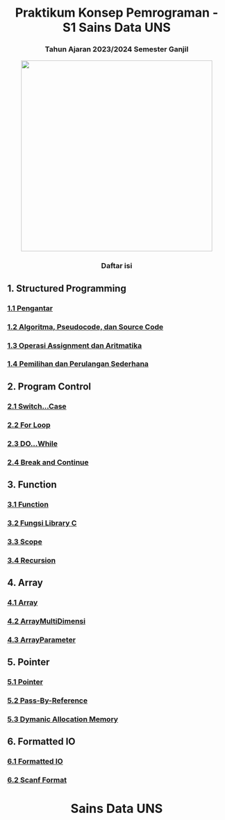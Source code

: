 <h1 align="center"> Praktikum Konsep Pemrograman - S1 Sains Data UNS </h1>
<h3 align="center"> Tahun Ajaran 2023/2024 Semester Ganjil </h3>

<p align ="center">  <img width = "440" height "248" src = "https://mir-s3-cdn-cf.behance.net/projects/404/8e6692141570489.Y3JvcCw4OTksNzAzLDYyLDUz.png" </p>

<h3 align="center"> Daftar isi </h3>

## 1. Structured Programming

### [1.1 Pengantar](/1.StructuredProgramming/1.1-Pengantar.md)
### [1.2 Algoritma, Pseudocode, dan Source Code](/1.StructuredProgramming/1.2-AlgoritmaPseudocodedanSourceCode.md)
### [1.3 Operasi Assignment dan Aritmatika](/1.StructuredProgramming/1.3-OperasiAssignmentdanAritmatika.md)
### [1.4 Pemilihan dan Perulangan Sederhana](/1.StructuredProgramming/1.4-PemilihandanPerulanganSederhana.md)

## 2. Program Control

### [2.1 Switch...Case](/2.ProgramControl/2.1-SwitchCase.md)
### [2.2 For Loop](/2.ProgramControl/2.2-ForLoop.md)
### [2.3 DO...While](/2.ProgramControl/2.3-DoWhile.md)
### [2.4 Break and Continue](/2.ProgramControl/2.4-BreakandContinue.md)

## 3. Function 

### [3.1 Function](/3.Function/3.1-Function.md)
### [3.2 Fungsi Library C](/3.Function/3.2-FungsiLibraryC.md)
### [3.3 Scope](/3.Function/3.3-Scope.md)
### [3.4 Recursion](/3.Function/3.4-Recursion.md)

## 4. Array 

### [4.1 Array](/4.Array/4.1-Array.md)
### [4.2 ArrayMultiDimensi](/4.Array/4.2-ArrayMultidimensi.md)
### [4.3 ArrayParameter](/4.Array/4.3-ArrayParameter.md)

## 5. Pointer

### [5.1 Pointer](/5.Pointer/5.1-Pointer.md)
### [5.2 Pass-By-Reference](/5.Pointer/5.2-PassByRef.md)
### [5.3 Dymanic Allocation Memory](/5.Pointer/5.3-DMA.md)

## 6. Formatted IO

### [6.1 Formatted IO](/6.FormattedIO/6.1-PrintFormat.md)
### [6.2 Scanf Format](/6.FormattedIO/6.2-ScanfFormats.md)

<h1 align="center"> Sains Data UNS </h1>
